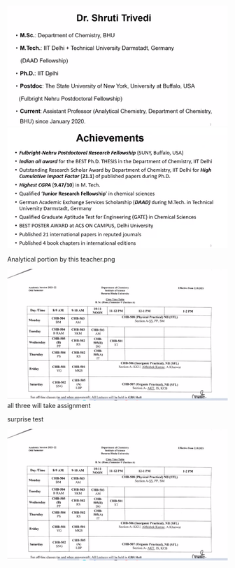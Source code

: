 ![img.png](img.png)
![img_1.png](img_1.png)

Analytical portion by this teacher.png

![img_2.png](img_2.png)
all three will take assignment

surprise test

![img_3.png](img_3.png)